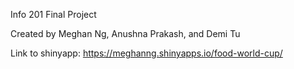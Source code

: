 Info 201 Final Project

Created by Meghan Ng, Anushna Prakash, and Demi Tu

Link to shinyapp: https://meghanng.shinyapps.io/food-world-cup/